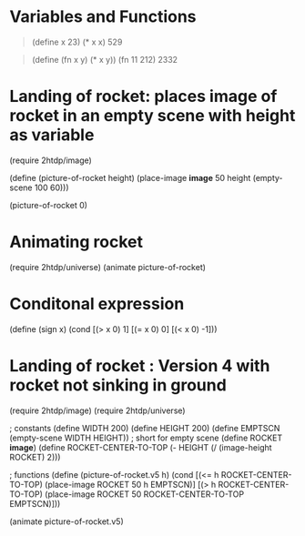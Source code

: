 # Variables and Functions
> (define x 23)
> (* x x)
529

> (define (fn x y) (* x y))
> (fn 11 212)
2332

# Landing of rocket: places image of rocket in an empty scene with height as variable
(require 2htdp/image)

(define (picture-of-rocket height)
    (place-image __image__ 50 height (empty-scene 100 60)))

(picture-of-rocket 0)

# Animating rocket

(require 2htdp/universe)
(animate picture-of-rocket)

# Conditonal expression
(define (sign x)
  (cond
    [(> x 0) 1]
    [(= x 0) 0]
    [(< x 0) -1]))

# Landing of rocket : Version 4 with rocket not sinking in ground
(require 2htdp/image)
(require 2htdp/universe)

; constants 
(define WIDTH  200)
(define HEIGHT 200)
(define EMPTSCN  (empty-scene WIDTH HEIGHT)) ; short for empty scene 
(define ROCKET __image__)
(define ROCKET-CENTER-TO-TOP
  (- HEIGHT (/ (image-height ROCKET) 2)))
 
; functions
(define (picture-of-rocket.v5 h)
  (cond
    [(<= h ROCKET-CENTER-TO-TOP)
     (place-image ROCKET 50 h EMPTSCN)]
    [(> h ROCKET-CENTER-TO-TOP)
     (place-image ROCKET 50 ROCKET-CENTER-TO-TOP EMPTSCN)]))


(animate picture-of-rocket.v5)